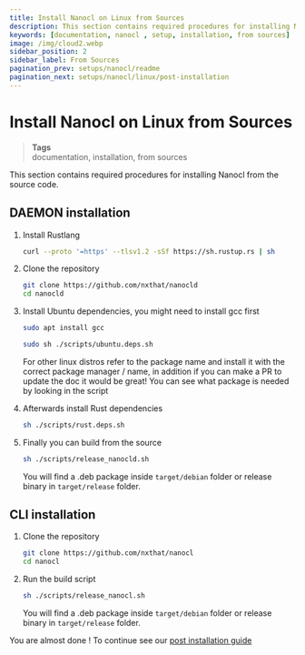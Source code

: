 ```yaml
---
title: Install Nanocl on Linux from Sources
description: This section contains required procedures for installing Nanocl from the source code.
keywords: [documentation, nanocl , setup, installation, from sources]
image: /img/cloud2.webp
sidebar_position: 2
sidebar_label: From Sources
pagination_prev: setups/nanocl/readme
pagination_next: setups/nanocl/linux/post-installation
---
```


# Install Nanocl on Linux from Sources

> **Tags** <br />
> documentation, installation, from sources

This section contains required procedures for installing Nanocl from the source code.

## DAEMON installation

1.  Install Rustlang

    ```sh
    curl --proto '=https' --tlsv1.2 -sSf https://sh.rustup.rs | sh
    ```

2.  Clone the repository

    ```sh
    git clone https://github.com/nxthat/nanocld 
    cd nanocld
    ```

3.  Install Ubuntu dependencies, you might need to install gcc first

    ```sh
    sudo apt install gcc
    ```

    ```sh
    sudo sh ./scripts/ubuntu.deps.sh
    ```

    For other linux distros refer to the package name and install it with the
    correct package manager / name, in addition if you can make a PR to update the doc it
    would be great! You can see what package is needed by looking in the script


4.  Afterwards install Rust dependencies
   
    ```sh
    sh ./scripts/rust.deps.sh
    ```

5.  Finally you can build from the source

    ```sh
    sh ./scripts/release_nanocld.sh
    ```

    You will find a .deb package inside `target/debian` folder or release binary in
    `target/release` folder.

## CLI installation

1.  Clone the repository 

    ```sh
    git clone https://github.com/nxthat/nanocl
    cd nanocl
    ```

2.  Run the build script

    ```sh
    sh ./scripts/release_nanocl.sh
    ```

    You will find a .deb package inside `target/debian` folder or release binary in
    `target/release` folder.

You are almost done !
To continue see our [post installation guide](/docs/setups/nanocl/linux/post-installation.md)
